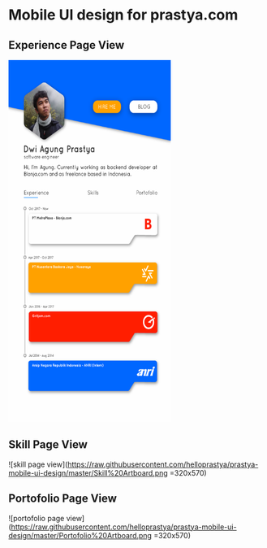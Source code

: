 # Mobile UI design for prastya.com

## Experience Page View
<img src="https://raw.githubusercontent.com/helloprastya/prastya-mobile-ui-design/master/Experience%20Artboard.png" width="320px" height="712px">

## Skill Page View
![skill page view](https://raw.githubusercontent.com/helloprastya/prastya-mobile-ui-design/master/Skill%20Artboard.png =320x570)

## Portofolio Page View
![portofolio page view](https://raw.githubusercontent.com/helloprastya/prastya-mobile-ui-design/master/Portofolio%20Artboard.png =320x570)
